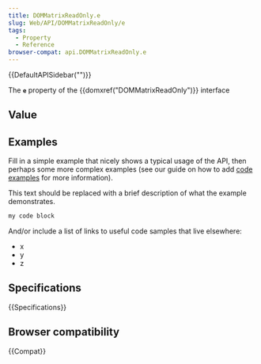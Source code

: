 ```yaml
---
title: DOMMatrixReadOnly.e
slug: Web/API/DOMMatrixReadOnly/e
tags:
  - Property
  - Reference
browser-compat: api.DOMMatrixReadOnly.e
---
```

{{DefaultAPISidebar("")}}

The **`e`** property of the {{domxref("DOMMatrixReadOnly")}} interface 

## Value



## Examples

Fill in a simple example that nicely shows a typical usage of the API, then perhaps some more complex examples (see our guide on how to add [code examples](/en-US/docs/MDN/Contribute/Structures/Code_examples) for more information).

This text should be replaced with a brief description of what the example demonstrates.

```js
my code block
```

And/or include a list of links to useful code samples that live elsewhere:

*   x
*   y
*   z

## Specifications

{{Specifications}}

## Browser compatibility

{{Compat}}


